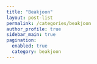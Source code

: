 ```yaml
---
title: "Beakjoon"
layout: post-list
permalink: /categories/beakjoon
author_profile: true
sidebar_main: true
pagination: 
  enabled: true
  category: beakjoon
---
```

